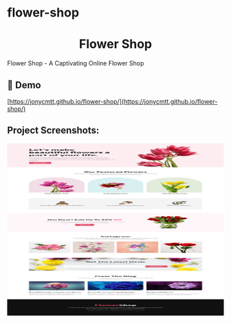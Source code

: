 # flower-shop

<h1 align="center" id="title">Flower Shop</h1>

<p id="description">Flower Shop - A Captivating Online Flower Shop</p>

<h2>🚀 Demo</h2>

[https://jonycmtt.github.io/flower-shop/](https://jonycmtt.github.io/flower-shop/)

<h2>Project Screenshots:</h2>

<img src="https://github.com/jonycmtt/flower-shop/blob/main/images/project%20ss.png?raw=true" alt="project-screenshot" width="1000" height="400/">
